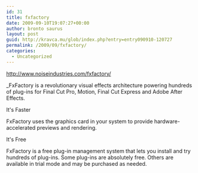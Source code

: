 ```yaml
---
id: 31
title: fxfactory
date: 2009-09-10T19:07:27+00:00
author: bronto saurus
layout: post
guid: http://kravca.mu/glob/index.php?entry=entry090910-120727
permalink: /2009/09/fxfactory/
categories:
  - Uncategorized
---
```

<a href="http://www.noiseindustries.com/fxfactory/" target="_blank" >http://www.noiseindustries.com/fxfactory/</a>

_FxFactory is a revolutionary visual effects architecture powering hundreds of plug-ins for Final Cut Pro, Motion, Final Cut Express and Adobe After Effects.</p> 

It's Faster

FxFactory uses the graphics card in your system to provide hardware-accelerated previews and rendering.

It's Free

FxFactory is a free plug-in management system that lets you install and try hundreds of plug-ins. Some plug-ins are absolutely free. Others are available in trial mode and may be purchased as needed.</i>